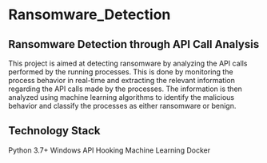 # Ransomware_Detection

## Ransomware Detection through API Call Analysis  
This project is aimed at detecting ransomware by analyzing the API calls performed by the running processes. This is done by monitoring the process behavior in real-time and extracting the relevant information regarding the API calls made by the processes. The information is then analyzed using machine learning algorithms to identify the malicious behavior and classify the processes as either ransomware or benign.  

## Technology Stack

Python 3.7+
Windows API Hooking
Machine Learning
Docker
